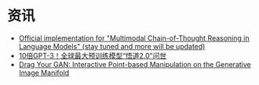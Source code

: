 # 资讯

- [Official implementation for "Multimodal Chain-of-Thought Reasoning in Language Models" (stay tuned and more will be updated)](https://github.com/amazon-science/mm-cot)
- [10倍GPT-3！全球最大预训练模型“悟道2.0”问世](https://zhuanlan.zhihu.com/p/379191430)
- [Drag Your GAN: Interactive Point-based Manipulation on the Generative Image Manifold](https://github.com/XingangPan/DragGAN)